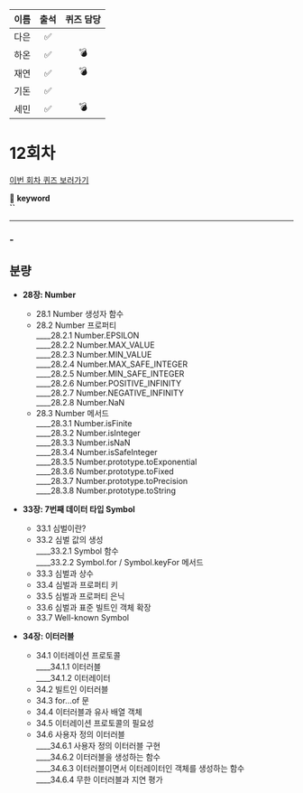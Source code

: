 |이름|출석|퀴즈 담당|
|:--:|:--:|:--:|
|다은|✅||
|하온|✅|💣|
|재연|✅|💣|
|기돈|✅||
|세민|✅|💣|

# 12회차
<a href="https://github.com/ooheunda/how-to-enjoy/issues/12">이번 회차 퀴즈 보러가기</a>  

📌 **keyword**  
    **``**
    
<hr> 

### - 
  

## 분량

- **28장: Number**
  - 28.1 Number 생성자 함수
  - 28.2 Number 프로퍼티  
    ____28.2.1 Number.EPSILON  
    ____28.2.2 Number.MAX_VALUE  
    ____28.2.3 Number.MIN_VALUE  
    ____28.2.4 Number.MAX_SAFE_INTEGER  
    ____28.2.5 Number.MIN_SAFE_INTEGER  
    ____28.2.6 Number.POSITIVE_INFINITY  
    ____28.2.7 Number.NEGATIVE_INFINITY  
    ____28.2.8 Number.NaN  
  - 28.3 Number 메서드  
    ____28.3.1 Number.isFinite  
    ____28.3.2 Number.isInteger  
    ____28.3.3 Number.isNaN  
    ____28.3.4 Number.isSafeInteger  
    ____28.3.5 Number.prototype.toExponential  
    ____28.3.6 Number.prototype.toFixed  
    ____28.3.7 Number.prototype.toPrecision  
    ____28.3.8 Number.prototype.toString

- **33장: 7번째 데이터 타입 Symbol**
  - 33.1 심벌이란?
  - 33.2 심벌 값의 생성  
    ____33.2.1 Symbol 함수  
    ____33.2.2 Symbol.for / Symbol.keyFor 메서드  
  - 33.3 심벌과 상수
  - 33.4 심벌과 프로퍼티 키
  - 33.5 심벌과 프로퍼티 은닉
  - 33.6 심벌과 표준 빌트인 객체 확장
  - 33.7 Well-known Symbol

- **34장: 이터러블**
  - 34.1 이터레이션 프로토콜  
    ____34.1.1 이터러블  
    ____34.1.2 이터레이터  
  - 34.2 빌트인 이터러블
  - 34.3 for...of 문
  - 34.4 이터러블과 유사 배열 객체
  - 34.5 이터레이션 프로토콜의 필요성
  - 34.6 사용자 정의 이터러블  
    ____34.6.1 사용자 정의 이터러블 구현  
    ____34.6.2 이터러블을 생성하는 함수  
    ____34.6.3 이터러블이면서 이터레이터인 객체를 생성하는 함수  
    ____34.6.4 무한 이터러블과 지연 평가  
